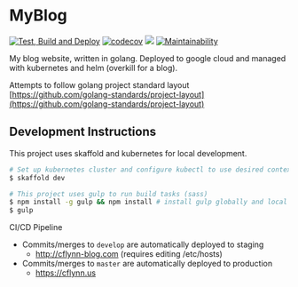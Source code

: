 MyBlog
======

[![Test, Build and Deploy](https://github.com/cflynn07/myblog/workflows/Test,%20Build%20and%20Deploy/badge.svg?branch=master)](https://github.com/cflynn07/myblog/actions)
[![codecov](https://codecov.io/gh/cflynn07/myblog/branch/master/graph/badge.svg)](https://codecov.io/gh/cflynn07/myblog)
![](https://img.shields.io/github/last-commit/cflynn07/myblog.svg)
[![Maintainability](https://api.codeclimate.com/v1/badges/ddb5503e282c7693f9f5/maintainability)](https://codeclimate.com/github/cflynn07/myblog/maintainability)

My blog website, written in golang. Deployed to google cloud and managed with
kubernetes and helm (overkill for a blog).

Attempts to follow golang project standard layout
[https://github.com/golang-standards/project-layout](https://github.com/golang-standards/project-layout)

Development Instructions
------------------------
This project uses skaffold and kubernetes for local development.

```bash
# Set up kubernetes cluster and configure kubectl to use desired context
$ skaffold dev

# This project uses gulp to run build tasks (sass)
$ npm install -g gulp && npm install # install gulp globally and local dev dependencies
$ gulp
```

CI/CD Pipeline
- Commits/merges to `develop` are automatically deployed to staging
  - http://cflynn-blog.com (requires editing /etc/hosts)
- Commits/merges to `master` are automatically deployed to production
  - https://cflynn.us
